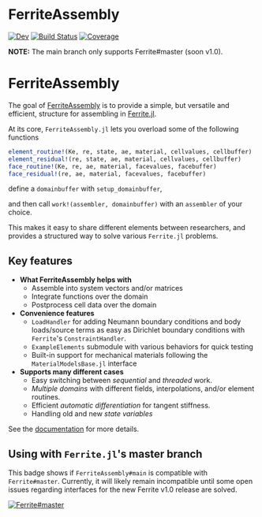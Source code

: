 # FerriteAssembly

[![Dev](https://img.shields.io/badge/docs-dev-blue.svg)](https://KnutAM.github.io/FerriteAssembly.jl/dev)
[![Build Status](https://github.com/KnutAM/FerriteAssembly.jl/actions/workflows/CI.yml/badge.svg?branch=main)](https://github.com/KnutAM/FerriteAssembly.jl/actions/workflows/CI.yml?query=branch%3Amain)
[![Coverage](https://codecov.io/gh/KnutAM/FerriteAssembly.jl/branch/main/graph/badge.svg)](https://codecov.io/gh/KnutAM/FerriteAssembly.jl)

**NOTE:** The main branch only supports Ferrite#master (soon v1.0).

# FerriteAssembly
The goal of [FerriteAssembly](https://github.com/KnutAM/FerriteAssembly.jl) 
is to provide a simple, but versatile and efficient, structure for assembling in 
[Ferrite.jl](https://github.com/Ferrite-FEM/Ferrite.jl/).

At its core, `FerriteAssembly.jl` lets you overload some of the following functions
```julia
element_routine!(Ke, re, state, ae, material, cellvalues, cellbuffer)
element_residual!(re, state, ae, material, cellvalues, cellbuffer)
face_routine!(Ke, re, ae, material, facevalues, facebuffer)
face_residual!(re, ae, material, facevalues, facebuffer)
```
define a `domainbuffer` with `setup_domainbuffer`,

and then call `work!(assembler, domainbuffer)` 
with an `assembler` of your choice. 

This makes it easy to share different elements between researchers,
and provides a structured way to solve various `Ferrite.jl` problems. 

## Key features
* **What FerriteAssembly helps with**
  * Assemble into system vectors and/or matrices
  * Integrate functions over the domain
  * Postprocess cell data over the domain
* **Convenience features**
  * `LoadHandler` for adding Neumann boundary conditions and body loads/source terms as easy as Dirichlet boundary conditions with `Ferrite`'s `ConstraintHandler`.
  * `ExampleElements` submodule with various behaviors for quick testing
  * Built-in support for mechanical materials following the `MaterialModelsBase.jl` interface
* **Supports many different cases**
  * Easy switching between *sequential* and *threaded* work.
  * *Multiple domains* with different fields, interpolations, and/or element routines.
  * Efficient *automatic differentiation* for tangent stiffness. 
  * Handling old and new *state variables*

See the [documentation](https://KnutAM.github.io/FerriteAssembly.jl/dev) for more details.

## Using with `Ferrite.jl`'s master branch
This badge shows if `FerriteAssembly#main` is compatible with `Ferrite#master`.
Currently, it will likely remain incompatible until some open issues regarding interfaces for the new Ferrite v1.0 release are solved. 

[![Ferrite#master](https://github.com/KnutAM/FerriteAssembly.jl/actions/workflows/FerriteMasterCI.yml/badge.svg?branch=main)](https://github.com/KnutAM/FerriteAssembly.jl/actions/workflows/FerriteMasterCI.yml?query=branch%3Amain)
